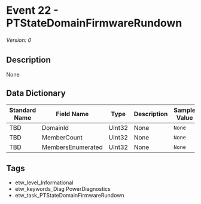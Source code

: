 # Event 22 - PTStateDomainFirmwareRundown
###### Version: 0

## Description
None

## Data Dictionary
|Standard Name|Field Name|Type|Description|Sample Value|
|---|---|---|---|---|
|TBD|DomainId|UInt32|None|`None`|
|TBD|MemberCount|UInt32|None|`None`|
|TBD|MembersEnumerated|UInt32|None|`None`|

## Tags
* etw_level_Informational
* etw_keywords_Diag PowerDiagnostics
* etw_task_PTStateDomainFirmwareRundown